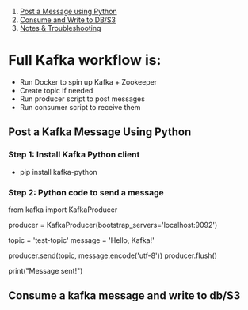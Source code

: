 1. [ Post a Message using Python](#post-a-Kafka-message-using-python)
2. [ Consume and Write to DB/S3](#consume-a-kafka-message-and-write-to-db/S3)
3. [ Notes & Troubleshooting](#-notes--troubleshooting)

# Full Kafka workflow is:
* Run Docker to spin up Kafka + Zookeeper
* Create topic if needed
* Run producer script to post messages
* Run consumer script to receive them

## Post a Kafka Message Using Python
 ### Step 1: Install Kafka Python client
* pip install kafka-python
 ### Step 2: Python code to send a message
 from kafka import KafkaProducer

producer = KafkaProducer(bootstrap_servers='localhost:9092')

topic = 'test-topic'
message = 'Hello, Kafka!'

producer.send(topic, message.encode('utf-8'))
producer.flush()

print("Message sent!")


  
## Consume a kafka message and write to db/S3


  
